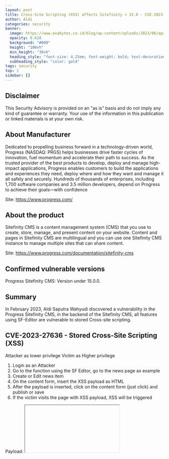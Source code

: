 ```yaml
---
layout: post
title: Cross-Site Scripting (XSS) affects Sitefinity < 15.0 - CVE-2023-27636
author: Aldi
categories: security
banner:
  image: https://www.exabytes.co.id/blog/wp-content/uploads/2023/06/apa-itu-cross-site-scripting.jpg
  opacity: 0.618
  background: "#000"
  height: "100vh"
  min_height: "38vh"
  heading_style: "font-size: 4.25em; font-weight: bold; text-decoration: underline"
  subheading_style: "color: gold"
tags: security
top: 1
sidebar: []
---
```


## Disclaimer
This Security Advisory is provided on an "as is" basis and do not imply any kind of guarantee or warranty. Your use of the information in this publication or linked materials is at your own risk.

## About Manufacturer

Dedicated to propelling business forward in a technology-driven world, Progress (NASDAQ: PRGS) helps businesses drive faster cycles of innovation, fuel momentum and accelerate their path to success. As the trusted provider of the best products to develop, deploy and manage high-impact applications, Progress enables customers to build the applications and experiences they need, deploy where and how they want and manage it all safely and securely. Hundreds of thousands of enterprises, including 1,700 software companies and 3.5 million developers, depend on Progress to achieve their goals—with confidence

Site: https://www.progress.com/

## About the product

Sitefinity CMS is a content management system (CMS) that you use to create, store, manage, and present content on your website. Content and pages in Sitefinity CMS are multilingual and you can use one Sitefinity CMS instance to manage multiple sites that can share content.

[jekyll-docs]: https://jekyllrb.com/docs/home
[jekyll-gh]: https://github.com/jekyll/jekyll
[jekyll-talk]: https://talk.jekyllrb.com/

Site: https://www.progress.com/documentation/sitefinity-cms

## Confirmed vulnerable versions
Progress Sitefinity CMS: Version under 15.0.0.

## Summary
In February 2023, Aldi Saputra Wahyudi discovered a vulnerability in the Progress Sitefinity CMS, in the backend of the Sitefinity CMS, all features using SF-Editor are vulnerable to stored Cross-site scripting.

## CVE-2023-27636 - Stored Cross-Site Scripting (XSS)

Attacker as lower privilege
Victim as Higher privilege

1. Login as an Attacker
2. Go to the function using the SF Editor, go to the news page as example
3. Create or Edit news item
4. On the content form, insert the XSS payload as HTML
5. After the payload is inserted, click on the content form (just click) and publish or save
6. If the victim visits the page with XSS payload, XSS will be triggered

Payload: <noalert><iframe src="javascript:alert(document.domain);">

## Vulnerability remediation
Progress announced the releases of versions 15.0.0 (Sitefinity CMS), that the previously mentioned vulnerability has been resolved in these updates.

It is important to underline that I (Aldi Saputra Wahyudi) as discoverer. has not conducted new tests nor confirmed the effectiveness of these corrections.

## Communication timeline with manufacturer

* February 8, 2023 – Contact over e-mail.
* February 8, 2023 – Progress acknowledge receipt of the e-mail.
* February 14, 2023 – Progress provides a roadmap to fix the issue.
* November 6, 2023 – Progress reports that the vulnerability has been fixed.
* Desember 05, 2023 – Publication Issue
* June 03, 2024 - Public Release
